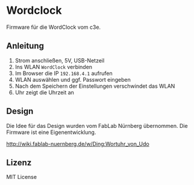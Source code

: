 # Wordclock

Firmware für die WordClock vom c3e.

## Anleitung

1. Strom anschließen, 5V, USB-Netzeil
2. Ins WLAN `WordClock` verbinden
3. Im Browser die IP `192.168.4.1` aufrufen
4. WLAN auswählen und ggf. Passwort eingeben
5. Nach dem Speichern der Einstellungen verschwindet das WLAN
6. Uhr zeigt die Uhrzeit an

## Design

Die Idee für das Design wurden vom FabLab Nürnberg übernommen. Die Firmware ist eine Eigenentwicklung.

http://wiki.fablab-nuernberg.de/w/Ding:Wortuhr_von_Udo

## Lizenz

MIT License

